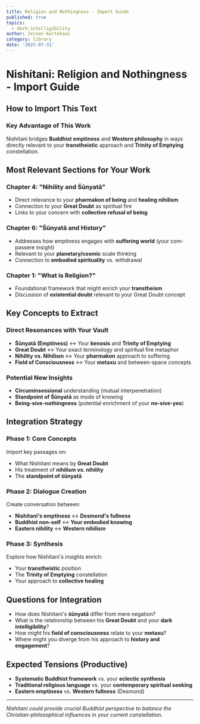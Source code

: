 ```yaml
---
title: Religion and Nothingness - Import Guide
published: true
topics:
  - dark-intelligibility
author: Jeroen Kortekaas
category: library
date: '2025-07-31'
---
```

# Nishitani: Religion and Nothingness - Import Guide

## How to Import This Text

### Key Advantage of This Work
Nishitani bridges **Buddhist emptiness** and **Western philosophy** in ways directly relevant to your **transtheistic** approach and **Trinity of Emptying** constellation.

## Most Relevant Sections for Your Work

### Chapter 4: "Nihility and Śūnyatā"
- Direct relevance to your **pharmakon of being** and **healing nihilism**
- Connection to your **Great Doubt** as spiritual fire
- Links to your concern with **collective refusal of being**

### Chapter 6: "Śūnyatā and History" 
- Addresses how emptiness engages with **suffering world** (your com-passere insight)
- Relevant to your **planetary/cosmic** scale thinking
- Connection to **embodied spirituality** vs. withdrawal

### Chapter 1: "What is Religion?"
- Foundational framework that might enrich your **transtheism**
- Discussion of **existential doubt** relevant to your Great Doubt concept

## Key Concepts to Extract

### Direct Resonances with Your Vault
- **Śūnyatā (Emptiness)** ↔ Your **kenosis** and **Trinity of Emptying**
- **Great Doubt** ↔ Your exact terminology and spiritual fire metaphor
- **Nihility vs. Nihilism** ↔ Your **pharmakon** approach to suffering
- **Field of Consciousness** ↔ Your **metaxu** and between-space concepts

### Potential New Insights
- **Circuminsessional** understanding (mutual interpenetration)
- **Standpoint of Śūnyatā** as mode of knowing
- **Being-sive-nothingness** (potential enrichment of your **no-sive-yes**)

## Integration Strategy

### Phase 1: Core Concepts
Import key passages on:
- What Nishitani means by **Great Doubt**
- His treatment of **nihilism vs. nihility**
- The **standpoint of śūnyatā**

### Phase 2: Dialogue Creation
Create conversation between:
- **Nishitani's emptiness** ↔ **Desmond's fullness**
- **Buddhist non-self** ↔ **Your embodied knowing**
- **Eastern nihility** ↔ **Western nihilism**

### Phase 3: Synthesis
Explore how Nishitani's insights enrich:
- Your **transtheistic** position
- The **Trinity of Emptying** constellation
- Your approach to **collective healing**

## Questions for Integration

- How does Nishitani's **śūnyatā** differ from mere negation?
- What is the relationship between his **Great Doubt** and your **dark intelligibility**?
- How might his **field of consciousness** relate to your **metaxu**?
- Where might you diverge from his approach to **history and engagement**?

## Expected Tensions (Productive)

- **Systematic Buddhist framework** vs. your **eclectic synthesis**
- **Traditional religious language** vs. your **contemporary spiritual seeking**
- **Eastern emptiness** vs. **Western fullness** (Desmond)

---

*Nishitani could provide crucial Buddhist perspective to balance the Christian-philosophical influences in your current constellation.*
